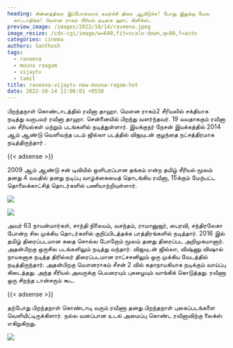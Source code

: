 ```yaml
---
heading: சின்னத்திரை இப்போல்லாம் கவர்ச்சி திரை ஆயிடுச்சு! போது இதுக்கு மேல
  காட்டாதிங்க! மௌன ராகம் சீரியல் நடிகை ஹாட் கிளிக்ஸ்.
preview_image: /images/2022/10/14/raveena.jpeg
image_resize: /cdn-cgi/image/w=640,fit=scale-down,q=80,f=auto
categories: cinema
authors: Santhosh
tags:
  - raveena
  - mouna raagam
  - vijaytv
  - tamil
title: raveena-vijaytv-new-mouna-ragam-hot
date: 2022-10-14 11:06:01 +0530
---
```

பிறந்தநாள் கொண்டாடத்தில் ரவீனா தாஹா.
மெளன ராகம்2 சீரியலில் சக்தியாக நடித்து வருபவர் ரவீனா தாஹா. சென்னையில் பிறந்து வளர்ந்தவர். 19 வயதாககும் ரவீனா பல சீரியல்கள் மற்றும் படங்களில் நடித்துள்ளார். இயக்குநர் நேசன் இயக்கத்தில் 2014 ஆம் ஆண்டு வெளிவந்த படம் ஜில்லா படத்தில் விஜயுடன் குழந்தை நட்சத்திரமாக நடித்திருந்தார் .

{{< adsense >}}


2009 ஆம் ஆண்டு சன் டிவியில் ஒளிபரப்பான தங்கம் என்ற தமிழ் சீரியல் மூலம் தனது 4 வயதில் தனது நடிப்பு வாழ்க்கையைத் தொடங்கிய ரவீனா, 15க்கும் மேற்பட்ட தொலைக்காட்சித் தொடர்களில் பணியாற்றியுள்ளார்.

![](/images/2022/10/14/raveena-vijaytv-new-mouna-ragam-hot.jpeg)



![](/images/2022/10/14/raveena-vijaytv-new-mouna-ragam-hot2.jpeg)

 அவர் 63 நாயன்மார்கள், சாந்தி நிலையம், வசந்தம், ராமானுஜர், பைரவி, சந்திரலேகா போன்ற சில முக்கிய தொடர்களில் குறிப்பிடத்தக்க பாத்திரங்களில் நடித்தார். 2016 இல் தமிழ் திரைப்படமான கதை சொல்ல போறோம் மூலம் தனது திரைப்பட அறிமுகமானார்.
அதன்பிறகு ஒருசில படங்களிலும் நடித்து வந்தார். விஜயுடன் ஜில்லா, விஷ்ணு விஷால் நாயகனாக நடித்த திரில்லர் திரைப்படமான ராட்சசனிலும் ஒரு முக்கிய வேடத்தில் நடித்திருந்தார். அதன்பிறகு மௌனராகம் சீசன் 2 வில் கதாநாயகியாக நடிக்கும் வாய்ப்பு கிடைத்தது. அந்த சீரியல் அவருக்கு பெயரையும் புகழையும் வாங்கிக் கொடுத்தது. ரவீணா ஒரு சிறந்த டான்சரும் கூட.

{{< adsense >}}


தற்போது பிறந்தநாள் கொண்டாடி வரும் ரவீணா தனது பிறந்தநாள் புகைப்படங்களை வெளியிட்டிருக்கிளார். நல்ல வனப்பான உடல் அமைப்பு கொண்ட ரவீனாவிற்கு லைக்ஸ் எகிறுகிறது.

![](/images/2022/10/14/raveena-vijaytv-new-mouna-ragam-hot4.jpeg)